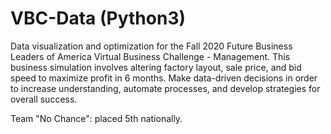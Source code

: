 # VBC-Data (Python3)

Data visualization and optimization for the Fall 2020 Future Business Leaders of America Virtual Business Challenge - Management.
This business simulation involves altering factory layout, sale price, and bid speed to maximize profit in 6 months. 
Make data-driven decisions in order to increase understanding, automate processes, and develop strategies for overall success.


Team "No Chance": placed 5th nationally.
